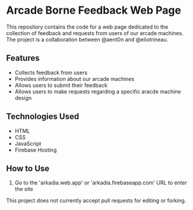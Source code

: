 # Arcade Borne Feedback Web Page

This repository contains the code for a web page dedicated to the collection of feedback and requests from users of our arcade machines. The project is a collaboration between @aent0n and @eliotrineau.

## Features
- Collects feedback from users
- Provides information about our arcade machines
- Allows users to submit their feedback
- Allows users to make requests regarding a specific aracde machine design


## Technologies Used
- HTML
- CSS
- JavaScript
- Firebase Hosting

## How to Use
1. Go to the 'arkadia.web.app' or 'arkadia.firebaseapp.com' URL to enter the site


This project does not currently accept pull requests for editing or forking.

